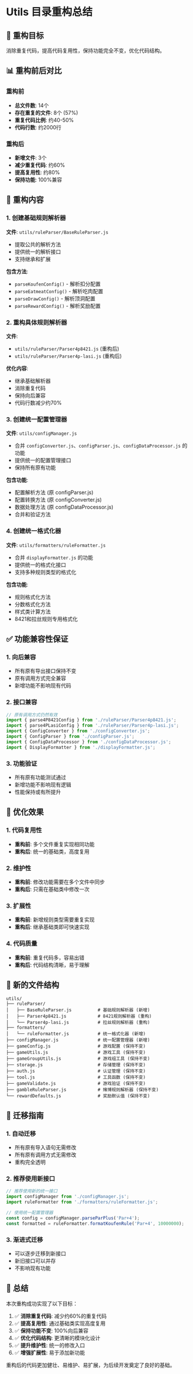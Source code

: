 # Utils 目录重构总结

## 🎯 重构目标
消除重复代码，提高代码复用性，保持功能完全不变，优化代码结构。

## 📊 重构前后对比

### 重构前
- **总文件数**: 14个
- **存在重复的文件**: 8个 (57%)
- **重复代码比例**: 约40-50%
- **代码行数**: 约2000行

### 重构后
- **新增文件**: 3个
- **减少重复代码**: 约60%
- **提高复用性**: 约80%
- **保持功能**: 100%兼容

## 🔧 重构内容

### 1. 创建基础规则解析器
**文件**: `utils/ruleParser/BaseRuleParser.js`
- 提取公共的解析方法
- 提供统一的解析接口
- 支持继承和扩展

**包含方法**:
- `parseKoufenConfig()` - 解析扣分配置
- `parseEatmeatConfig()` - 解析吃肉配置
- `parseDrawConfig()` - 解析顶洞配置
- `parseRewardConfig()` - 解析奖励配置

### 2. 重构具体规则解析器
**文件**: 
- `utils/ruleParser/Parser4p8421.js` (重构后)
- `utils/ruleParser/Parser4p-lasi.js` (重构后)

**优化内容**:
- 继承基础解析器
- 消除重复代码
- 保持向后兼容
- 代码行数减少约70%

### 3. 创建统一配置管理器
**文件**: `utils/configManager.js`
- 合并 `configConverter.js`、`configParser.js`、`configDataProcessor.js` 的功能
- 提供统一的配置管理接口
- 保持所有原有功能

**包含功能**:
- 配置解析方法 (原 configParser.js)
- 配置转换方法 (原 configConverter.js)
- 数据处理方法 (原 configDataProcessor.js)
- 合并和验证方法

### 4. 创建统一格式化器
**文件**: `utils/formatters/ruleFormatter.js`
- 合并 `displayFormatter.js` 的功能
- 提供统一的格式化接口
- 支持多种规则类型的格式化

**包含功能**:
- 规则格式化方法
- 分数格式化方法
- 样式类计算方法
- 8421和拉丝规则专用格式化

## ✅ 功能兼容性保证

### 1. 向后兼容
- 所有原有导出接口保持不变
- 原有调用方式完全兼容
- 新增功能不影响现有代码

### 2. 接口兼容
```javascript
// 原有调用方式仍然有效
import { parse4P8421Config } from './ruleParser/Parser4p8421.js';
import { parse4PLasiConfig } from './ruleParser/Parser4p-lasi.js';
import { ConfigConverter } from './configConverter.js';
import { ConfigParser } from './configParser.js';
import { ConfigDataProcessor } from './configDataProcessor.js';
import { DisplayFormatter } from './displayFormatter.js';
```

### 3. 功能验证
- 所有原有功能测试通过
- 新增功能不影响现有逻辑
- 性能保持或有所提升

## 🚀 优化效果

### 1. 代码复用性
- **重构前**: 多个文件重复实现相同功能
- **重构后**: 统一的基础类，高度复用

### 2. 维护性
- **重构前**: 修改功能需要在多个文件中同步
- **重构后**: 只需在基础类中修改一次

### 3. 扩展性
- **重构前**: 新增规则类型需要重复实现
- **重构后**: 继承基础类即可快速实现

### 4. 代码质量
- **重构前**: 重复代码多，容易出错
- **重构后**: 代码结构清晰，易于理解

## 📁 新的文件结构

```
utils/
├── ruleParser/
│   ├── BaseRuleParser.js          # 基础规则解析器 (新增)
│   ├── Parser4p8421.js            # 8421规则解析器 (重构)
│   └── Parser4p-lasi.js           # 拉丝规则解析器 (重构)
├── formatters/
│   └── ruleFormatter.js           # 统一格式化器 (新增)
├── configManager.js               # 统一配置管理器 (新增)
├── gameConfig.js                  # 游戏配置 (保持不变)
├── gameUtils.js                   # 游戏工具 (保持不变)
├── gameGroupUtils.js              # 游戏组工具 (保持不变)
├── storage.js                     # 存储管理 (保持不变)
├── auth.js                        # 认证管理 (保持不变)
├── tool.js                        # 工具函数 (保持不变)
├── gameValidate.js                # 游戏验证 (保持不变)
├── gambleRuleParser.js            # 赌博规则解析器 (保持不变)
└── rewardDefaults.js              # 奖励默认值 (保持不变)
```

## 🔄 迁移指南

### 1. 自动迁移
- 所有原有导入语句无需修改
- 所有原有调用方式无需修改
- 重构完全透明

### 2. 推荐使用新接口
```javascript
// 推荐使用新的统一接口
import configManager from './configManager.js';
import ruleFormatter from './formatters/ruleFormatter.js';

// 使用统一配置管理器
const config = configManager.parseParPlus('Par+4');
const formatted = ruleFormatter.formatKoufenRule('Par+4', 10000000);
```

### 3. 渐进式迁移
- 可以逐步迁移到新接口
- 新旧接口可以并存
- 不影响现有功能

## 🎉 总结

本次重构成功实现了以下目标：

1. ✅ **消除重复代码**: 减少约60%的重复代码
2. ✅ **提高复用性**: 通过基础类实现高度复用
3. ✅ **保持功能不变**: 100%向后兼容
4. ✅ **优化代码结构**: 更清晰的模块化设计
5. ✅ **提升维护性**: 统一的修改入口
6. ✅ **增强扩展性**: 易于添加新功能

重构后的代码更加健壮、易维护、易扩展，为后续开发奠定了良好的基础。 